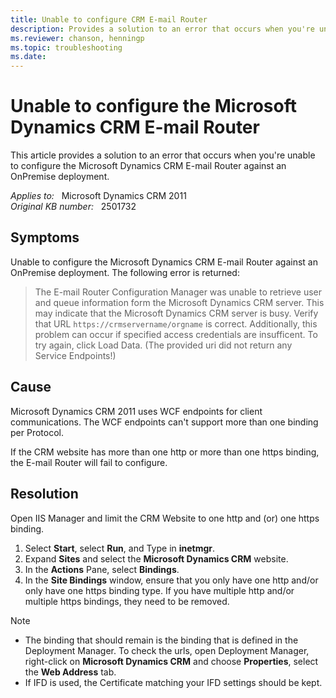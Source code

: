 ```yaml
---
title: Unable to configure CRM E-mail Router
description: Provides a solution to an error that occurs when you're unable to configure the Microsoft Dynamics CRM E-mail Router against an OnPremise deployment.
ms.reviewer: chanson, henningp
ms.topic: troubleshooting
ms.date: 
---
```

# Unable to configure the Microsoft Dynamics CRM E-mail Router

This article provides a solution to an error that occurs when you're unable to configure the Microsoft Dynamics CRM E-mail Router against an OnPremise deployment.

_Applies to:_ &nbsp; Microsoft Dynamics CRM 2011  
_Original KB number:_ &nbsp; 2501732

## Symptoms

Unable to configure the Microsoft Dynamics CRM E-mail Router against an OnPremise deployment. The following error is returned:

> The E-mail Router Configuration Manager was unable to retrieve user and queue information form the Microsoft Dynamics CRM server. This may indicate that the Microsoft Dynamics CRM server is busy. Verify that URL `https://crmservername/orgname` is correct. Additionally, this problem can occur if specified access credentials are insufficent. To try again, click Load Data. (The provided uri did not return any Service Endpoints!)

## Cause

Microsoft Dynamics CRM 2011 uses WCF endpoints for client communications. The WCF endpoints can't support more than one binding per Protocol.

If the CRM website has more than one http or more than one https binding, the E-mail Router will fail to configure.

## Resolution

Open IIS Manager and limit the CRM Website to one http and (or) one https binding.

1. Select **Start**, select **Run**, and Type in **inetmgr**.
2. Expand **Sites** and select the **Microsoft Dynamics CRM** website.
3. In the **Actions** Pane, select **Bindings**.
4. In the **Site Bindings** window, ensure that you only have one http and/or only have one https binding type. If you have multiple http and/or multiple https bindings, they need to be removed.

> [!NOTE]
>
> - The binding that should remain is the binding that is defined in the Deployment Manager. To check the urls, open Deployment Manager, right-click on **Microsoft Dynamics CRM** and choose **Properties**, select the **Web Address** tab.
> - If IFD is used, the Certificate matching your IFD settings should be kept.
